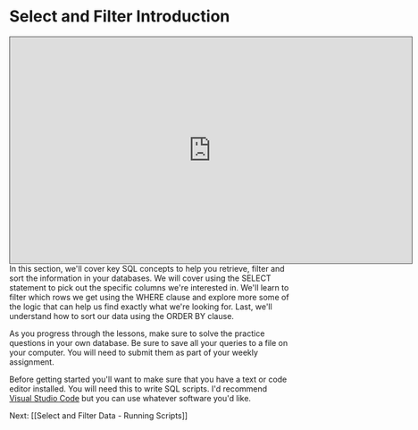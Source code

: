 
# Select and Filter Introduction
<iframe src="https://egator.hosted.panopto.com/Panopto/Pages/Embed.aspx?id=099d37f5-9a86-4ea6-95b8-b0f20177b4ed&autoplay=false&offerviewer=true&showtitle=true&showbrand=true&captions=false&interactivity=all" height="405" width="720" style="border: 1px solid #464646;" allowfullscreen allow="autoplay" aria-label="Panopto Embedded Video Player"></iframe>
In this section, we'll cover key SQL concepts to help you retrieve, filter and sort the information in your databases. We will cover using the SELECT statement to pick out the specific columns we're interested in. We'll learn to filter which rows we get using the WHERE clause and explore more some of the logic that can help us find exactly what we're looking for. Last, we'll understand how to sort our data using the ORDER BY clause.

As you progress through the lessons, make sure to solve the practice questions in your own database. Be sure to save all your queries to a file on your computer. You will need to submit them as part of your weekly assignment.

Before getting started you'll want to make sure that you have a text or code editor installed. You will need this to write SQL scripts. I'd recommend <a href="https://code.visualstudio.com/" target="_blank">Visual Studio Code</a> but you can use whatever software you'd like.

Next: [[Select and Filter Data - Running Scripts]]
